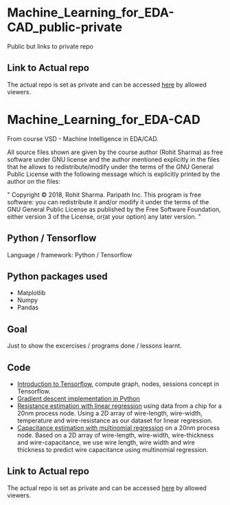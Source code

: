 # Machine_Learning_for_EDA-CAD_public-private
Public but links to private repo

## Link to Actual repo
The actual repo is set as private and can be accessed [here](https://github.com/powergainer/ML_for_EDA-CAD) by allowed viewers.

# Machine_Learning_for_EDA-CAD
From course VSD - Machine Intelligence in EDA/CAD.

All source files shown are given by the course author (Rohit Sharma) as free software under GNU license and the author mentioned explicitly in the files that he allows to redistribute/modify under the terms of the GNU  General Public License with the following message which is explicitly printed by the author on the files:

"
Copyright © 2018, Rohit Sharma. Paripath Inc. This program is free software: you can redistribute it and/or modify it under the terms of the GNU General Public License as published by the Free Software Foundation, either version 3 of the License, or(at your option) any later version.
"

## Python / Tensorflow
Language / framework: Python / Tensorflow

## Python packages used
* Matplotlib
* Numpy
* Pandas

## Goal
Just to show the excercises / programs done / lessons learnt.

## Code

* [Introduction to Tensorflow](https://github.com/powergainer/ML_for_EDA-CAD/Introduction_To_Tensorflow_Dario.ipynb), compute graph, nodes, sessions concept in Tensorflow.
* [Gradient descent implementation in Python](https://github.com/powergainer/ML_for_EDA-CAD/GradientDescentAlgo_Dario.ipynb)
* [Resistance estimation with linear regression](https://github.com/powergainer/ML_for_EDA-CAD/Resistance_Estimation_with_Linear_Regression_Dario_Final.ipynb) using data from a chip for a 20nm process node. Using a 2D array of wire-length, wire-width, temperature and wire-resistance as our dataset for linear regression.
* [Capacitance estimation with multinomial regression](https://github.com/powergainer/ML_for_EDA-CAD/Capacitance_Estimation_Dario.ipynb) on a 20nm process node. Based on a 2D array of wire-length, wire-width, wire-thickness and wire-capacitance, we use wire length, wire width and wire thickness to predict wire capacitance using multinomial regression.



## Link to Actual repo
The actual repo is set as private and can be accessed [here](https://github.com/powergainer/ML_for_EDA-CAD) by allowed viewers.

